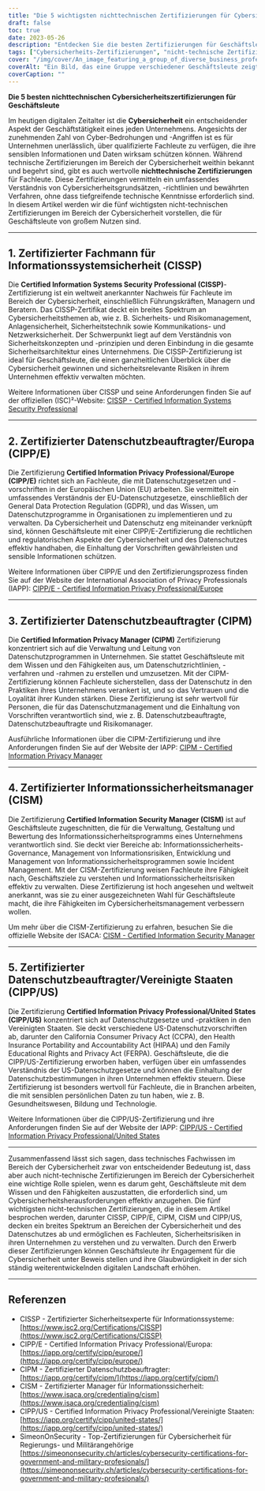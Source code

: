 ```yaml
---
title: "Die 5 wichtigsten nichttechnischen Zertifizierungen für Cybersicherheit für Geschäftsleute"
draft: false
toc: true
date: 2023-05-26
description: "Entdecken Sie die besten Zertifizierungen für Geschäftsleute, um ihre Fähigkeiten im Bereich der Cybersicherheit zu verbessern und sensible Daten zu schützen."
tags: ["Cybersicherheits-Zertifizierungen", "nicht-technische Zertifizierungen", "Wirtschaftsfachleute", "Informationssicherheit", "Datenschutzmanagement", "Cybersicherheitsfähigkeiten", "datenschutz", "Zertifizierungsprogramme", "CISSP", "CIPP E", "CIPM", "CISM", "CIPP US", "Sicherheitsmanagement", "Datenschutzbestimmungen", "Compliance", "Risikomanagement", "information privacy", "Unternehmenssicherheit", "Datenschutz"]
cover: "/img/cover/An_image_featuring_a_group_of_diverse_business_professional.png"
coverAlt: "Ein Bild, das eine Gruppe verschiedener Geschäftsleute zeigt, die auf einer digitalen Plattform mit Schlosssymbolen zusammenarbeiten, die Cybersicherheit symbolisieren."
coverCaption: ""
---
```


**Die 5 besten nichttechnischen Cybersicherheitszertifizierungen für Geschäftsleute**

Im heutigen digitalen Zeitalter ist die **Cybersicherheit** ein entscheidender Aspekt der Geschäftstätigkeit eines jeden Unternehmens. Angesichts der zunehmenden Zahl von Cyber-Bedrohungen und -Angriffen ist es für Unternehmen unerlässlich, über qualifizierte Fachleute zu verfügen, die ihre sensiblen Informationen und Daten wirksam schützen können. Während technische Zertifizierungen im Bereich der Cybersicherheit weithin bekannt und begehrt sind, gibt es auch wertvolle **nichttechnische Zertifizierungen** für Fachleute. Diese Zertifizierungen vermitteln ein umfassendes Verständnis von Cybersicherheitsgrundsätzen, -richtlinien und bewährten Verfahren, ohne dass tiefgreifende technische Kenntnisse erforderlich sind. In diesem Artikel werden wir die fünf wichtigsten nicht-technischen Zertifizierungen im Bereich der Cybersicherheit vorstellen, die für Geschäftsleute von großem Nutzen sind.

______

## 1. Zertifizierter Fachmann für Informationssystemsicherheit (CISSP)

Die **Certified Information Systems Security Professional (CISSP)**-Zertifizierung ist ein weltweit anerkannter Nachweis für Fachleute im Bereich der Cybersicherheit, einschließlich Führungskräften, Managern und Beratern. Das CISSP-Zertifikat deckt ein breites Spektrum an Cybersicherheitsthemen ab, wie z. B. Sicherheits- und Risikomanagement, Anlagensicherheit, Sicherheitstechnik sowie Kommunikations- und Netzwerksicherheit. Der Schwerpunkt liegt auf dem Verständnis von Sicherheitskonzepten und -prinzipien und deren Einbindung in die gesamte Sicherheitsarchitektur eines Unternehmens. Die CISSP-Zertifizierung ist ideal für Geschäftsleute, die einen ganzheitlichen Überblick über die Cybersicherheit gewinnen und sicherheitsrelevante Risiken in ihrem Unternehmen effektiv verwalten möchten.

Weitere Informationen über CISSP und seine Anforderungen finden Sie auf der offiziellen (ISC)²-Website: [CISSP - Certified Information Systems Security Professional](https://www.isc2.org/Certifications/CISSP)

______

## 2. Zertifizierter Datenschutzbeauftragter/Europa (CIPP/E)

Die Zertifizierung **Certified Information Privacy Professional/Europe (CIPP/E)** richtet sich an Fachleute, die mit Datenschutzgesetzen und -vorschriften in der Europäischen Union (EU) arbeiten. Sie vermittelt ein umfassendes Verständnis der EU-Datenschutzgesetze, einschließlich der General Data Protection Regulation (GDPR), und das Wissen, um Datenschutzprogramme in Organisationen zu implementieren und zu verwalten. Da Cybersicherheit und Datenschutz eng miteinander verknüpft sind, können Geschäftsleute mit einer CIPP/E-Zertifizierung die rechtlichen und regulatorischen Aspekte der Cybersicherheit und des Datenschutzes effektiv handhaben, die Einhaltung der Vorschriften gewährleisten und sensible Informationen schützen.

Weitere Informationen über CIPP/E und den Zertifizierungsprozess finden Sie auf der Website der International Association of Privacy Professionals (IAPP): [CIPP/E - Certified Information Privacy Professional/Europe](https://iapp.org/certify/cipp/europe/)

______

## 3. Zertifizierter Datenschutzbeauftragter (CIPM)

Die **Certified Information Privacy Manager (CIPM)** Zertifizierung konzentriert sich auf die Verwaltung und Leitung von Datenschutzprogrammen in Unternehmen. Sie stattet Geschäftsleute mit dem Wissen und den Fähigkeiten aus, um Datenschutzrichtlinien, -verfahren und -rahmen zu erstellen und umzusetzen. Mit der CIPM-Zertifizierung können Fachleute sicherstellen, dass der Datenschutz in den Praktiken ihres Unternehmens verankert ist, und so das Vertrauen und die Loyalität ihrer Kunden stärken. Diese Zertifizierung ist sehr wertvoll für Personen, die für das Datenschutzmanagement und die Einhaltung von Vorschriften verantwortlich sind, wie z. B. Datenschutzbeauftragte, Datenschutzbeauftragte und Risikomanager.

Ausführliche Informationen über die CIPM-Zertifizierung und ihre Anforderungen finden Sie auf der Website der IAPP: [CIPM - Certified Information Privacy Manager](https://iapp.org/certify/cipm/)

______

## 4. Zertifizierter Informationssicherheitsmanager (CISM)

Die Zertifizierung **Certified Information Security Manager (CISM)** ist auf Geschäftsleute zugeschnitten, die für die Verwaltung, Gestaltung und Bewertung des Informationssicherheitsprogramms eines Unternehmens verantwortlich sind. Sie deckt vier Bereiche ab: Informationssicherheits-Governance, Management von Informationsrisiken, Entwicklung und Management von Informationssicherheitsprogrammen sowie Incident Management. Mit der CISM-Zertifizierung weisen Fachleute ihre Fähigkeit nach, Geschäftsziele zu verstehen und Informationssicherheitsrisiken effektiv zu verwalten. Diese Zertifizierung ist hoch angesehen und weltweit anerkannt, was sie zu einer ausgezeichneten Wahl für Geschäftsleute macht, die ihre Fähigkeiten im Cybersicherheitsmanagement verbessern wollen.

Um mehr über die CISM-Zertifizierung zu erfahren, besuchen Sie die offizielle Website der ISACA: [CISM - Certified Information Security Manager](https://www.isaca.org/credentialing/cism)

______

## 5. Zertifizierter Datenschutzbeauftragter/Vereinigte Staaten (CIPP/US)

Die Zertifizierung **Certified Information Privacy Professional/United States (CIPP/US)** konzentriert sich auf Datenschutzgesetze und -praktiken in den Vereinigten Staaten. Sie deckt verschiedene US-Datenschutzvorschriften ab, darunter den California Consumer Privacy Act (CCPA), den Health Insurance Portability and Accountability Act (HIPAA) und den Family Educational Rights and Privacy Act (FERPA). Geschäftsleute, die die CIPP/US-Zertifizierung erworben haben, verfügen über ein umfassendes Verständnis der US-Datenschutzgesetze und können die Einhaltung der Datenschutzbestimmungen in ihren Unternehmen effektiv steuern. Diese Zertifizierung ist besonders wertvoll für Fachleute, die in Branchen arbeiten, die mit sensiblen persönlichen Daten zu tun haben, wie z. B. Gesundheitswesen, Bildung und Technologie.

Weitere Informationen über die CIPP/US-Zertifizierung und ihre Anforderungen finden Sie auf der Website der IAPP: [CIPP/US - Certified Information Privacy Professional/United States](https://iapp.org/certify/cipp/united-states/)

______

Zusammenfassend lässt sich sagen, dass technisches Fachwissen im Bereich der Cybersicherheit zwar von entscheidender Bedeutung ist, dass aber auch nicht-technische Zertifizierungen im Bereich der Cybersicherheit eine wichtige Rolle spielen, wenn es darum geht, Geschäftsleute mit dem Wissen und den Fähigkeiten auszustatten, die erforderlich sind, um Cybersicherheitsherausforderungen effektiv anzugehen. Die fünf wichtigsten nicht-technischen Zertifizierungen, die in diesem Artikel besprochen werden, darunter CISSP, CIPP/E, CIPM, CISM und CIPP/US, decken ein breites Spektrum an Bereichen der Cybersicherheit und des Datenschutzes ab und ermöglichen es Fachleuten, Sicherheitsrisiken in ihren Unternehmen zu verstehen und zu verwalten. Durch den Erwerb dieser Zertifizierungen können Geschäftsleute ihr Engagement für die Cybersicherheit unter Beweis stellen und ihre Glaubwürdigkeit in der sich ständig weiterentwickelnden digitalen Landschaft erhöhen.

______

## Referenzen

- CISSP - Zertifizierter Sicherheitsexperte für Informationssysteme: [https://www.isc2.org/Certifications/CISSP](https://www.isc2.org/Certifications/CISSP)
- CIPP/E - Certified Information Privacy Professional/Europa: [https://iapp.org/certify/cipp/europe/](https://iapp.org/certify/cipp/europe/)
- CIPM - Zertifizierter Datenschutzbeauftragter: [https://iapp.org/certify/cipm/](https://iapp.org/certify/cipm/)
- CISM - Zertifizierter Manager für Informationssicherheit: [https://www.isaca.org/credentialing/cism](https://www.isaca.org/credentialing/cism)
- CIPP/US - Certified Information Privacy Professional/Vereinigte Staaten: [https://iapp.org/certify/cipp/united-states/](https://iapp.org/certify/cipp/united-states/)
- SimeonOnSecurity - Top-Zertifizierungen für Cybersicherheit für Regierungs- und Militärangehörige [https://simeononsecurity.ch/articles/cybersecurity-certifications-for-government-and-military-profesionals/](https://simeononsecurity.ch/articles/cybersecurity-certifications-for-government-and-military-profesionals/)
